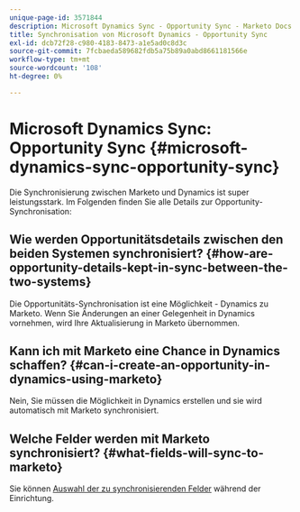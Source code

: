 ```yaml
---
unique-page-id: 3571844
description: Microsoft Dynamics Sync - Opportunity Sync - Marketo Docs - Produktdokumentation
title: Synchronisation von Microsoft Dynamics - Opportunity Sync
exl-id: dcb72f28-c980-4183-8473-a1e5ad0c8d3c
source-git-commit: 7fcbaeda589682fdb5a75b89a0abd8661181566e
workflow-type: tm+mt
source-wordcount: '108'
ht-degree: 0%

---
```


# Microsoft Dynamics Sync: Opportunity Sync {#microsoft-dynamics-sync-opportunity-sync}

Die Synchronisierung zwischen Marketo und Dynamics ist super leistungsstark. Im Folgenden finden Sie alle Details zur Opportunity-Synchronisation:

## Wie werden Opportunitätsdetails zwischen den beiden Systemen synchronisiert? {#how-are-opportunity-details-kept-in-sync-between-the-two-systems}

Die Opportunitäts-Synchronisation ist eine Möglichkeit - Dynamics zu Marketo. Wenn Sie Änderungen an einer Gelegenheit in Dynamics vornehmen, wird Ihre Aktualisierung in Marketo übernommen.

## Kann ich mit Marketo eine Chance in Dynamics schaffen? {#can-i-create-an-opportunity-in-dynamics-using-marketo}

Nein, Sie müssen die Möglichkeit in Dynamics erstellen und sie wird automatisch mit Marketo synchronisiert.

## Welche Felder werden mit Marketo synchronisiert? {#what-fields-will-sync-to-marketo}

Sie können [Auswahl der zu synchronisierenden Felder](/help/marketo/product-docs/crm-sync/microsoft-dynamics-sync/sync-setup/microsoft-dynamics-365-with-ropc-connection/step-4-of-4-connect.md#select-fields-to-sync) während der Einrichtung.
